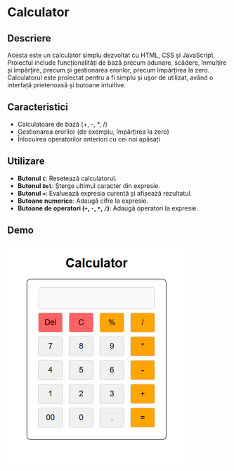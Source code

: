 # Calculator

## Descriere

Acesta este un calculator simplu dezvoltat cu HTML, CSS și JavaScript. Proiectul include funcționalități de bază precum adunare, scădere, înmulțire și împărțire, precum și gestionarea erorilor, precum împărțirea la zero. Calculatorul este proiectat pentru a fi simplu și ușor de utilizat, având o interfață prietenoasă și butoane intuitive.

## Caracteristici

- Calculatoare de bază (+, -, *, /)
- Gestionarea erorilor (de exemplu, împărțirea la zero)
- Înlocuirea operatorilor anteriori cu cei noi apăsați

## Utilizare

- **Butonul `C`**: Resetează calculatorul.
- **Butonul `Del`**: Șterge ultimul caracter din expresie.
- **Butonul `=`**: Evaluează expresia curentă și afișează rezultatul.
- **Butoane numerice**: Adaugă cifre la expresie.
- **Butoane de operatori (`+`, `-`, `*`, `/`)**: Adaugă operatori la expresie.



## Demo

![Demo](https://raw.githubusercontent.com/AnaMariaDraganuta/Screenshot/main/calculator.png)
